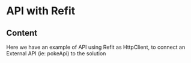 # API with Refit

## Content
Here we have an example of API using Refit as HttpClient, to connect an External API (ie: pokeApi) to the solution